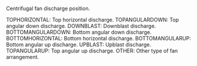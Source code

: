 Centrifugal fan discharge position.

TOPHORIZONTAL: Top horizontal discharge. 
TOPANGULARDOWN: Top angular down discharge. 
DOWNBLAST: Downblast discharge. 
BOTTOMANGULARDOWN: Bottom angular down discharge. 
BOTTOMHORIZONTAL: Bottom horizontal discharge. 
BOTTOMANGULARUP: Bottom angular up discharge. 
UPBLAST: Upblast discharge. 
TOPANGULARUP: Top angular up discharge. 
OTHER: Other type of fan arrangement.
